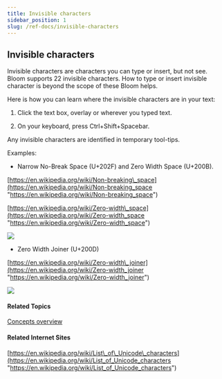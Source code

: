 ```yaml
---
title: Invisible characters
sidebar_position: 1
slug: /ref-docs/invisible-characters
---
```


## Invisible characters

Invisible characters are characters you can type or insert, but not see. Bloom supports 22 invisible characters. How to type or insert invisible character is beyond the scope of these Bloom helps.

Here is how you can learn where the invisible characters are in your text:

1.  Click the text box, overlay or wherever you typed text.
    
2.  On your keyboard, press Ctrl+Shift+Spacebar.
    

Any invisible characters are identified in temporary tool-tips.

Examples:

-   Narrow No-Break Space (U+202F) and Zero Width Space (U+200B).
    

[https://en.wikipedia.org/wiki/Non-breaking\_space](https://en.wikipedia.org/wiki/Non-breaking_space "https://en.wikipedia.org/wiki/Non-breaking_space")

[https://en.wikipedia.org/wiki/Zero-width\_space](https://en.wikipedia.org/wiki/Zero-width_space "https://en.wikipedia.org/wiki/Zero-width_space")

![](/ref-docs-assets/images/Concepts/InvisibleCharacter1.png)

-   Zero Width Joiner (U+200D)
    

[https://en.wikipedia.org/wiki/Zero-width\_joiner](https://en.wikipedia.org/wiki/Zero-width_joiner "https://en.wikipedia.org/wiki/Zero-width_joiner")

![](/ref-docs-assets/images/Concepts/InvisibleCharacter2.png)

#### Related Topics

[Concepts overview](Concepts_overview.md)

#### Related Internet Sites

[https://en.wikipedia.org/wiki/List\_of\_Unicode\_characters](https://en.wikipedia.org/wiki/List_of_Unicode_characters "https://en.wikipedia.org/wiki/List_of_Unicode_characters")